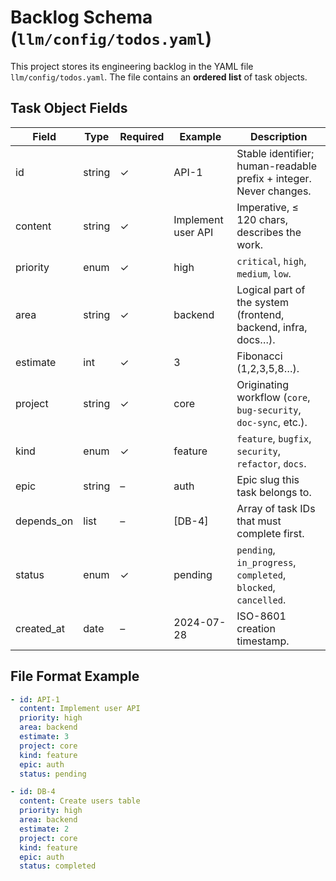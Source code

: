 # Backlog Schema (`llm/config/todos.yaml`)

This project stores its engineering backlog in the YAML file `llm/config/todos.yaml`. The file contains an **ordered list** of task objects.

## Task Object Fields

| Field        | Type   | Required | Example | Description |
|--------------|--------|----------|---------|-------------|
| id           | string | ✓        | API-1   | Stable identifier; human-readable prefix + integer. Never changes. |
| content      | string | ✓        | Implement user API | Imperative, ≤ 120 chars, describes the work. |
| priority     | enum   | ✓        | high    | `critical`, `high`, `medium`, `low`. |
| area         | string | ✓        | backend | Logical part of the system (frontend, backend, infra, docs…). |
| estimate     | int    | ✓        | 3       | Fibonacci (1,2,3,5,8…). |
| project      | string | ✓        | core    | Originating workflow (`core`, `bug-security`, `doc-sync`, etc.). |
| kind         | enum   | ✓        | feature | `feature`, `bugfix`, `security`, `refactor`, `docs`. |
| epic         | string | –        | auth    | Epic slug this task belongs to. |
| depends_on   | list   | –        | [DB-4]  | Array of task IDs that must complete first. |
| status       | enum   | ✓        | pending | `pending`, `in_progress`, `completed`, `blocked`, `cancelled`. |
| created_at   | date   | –        | 2024-07-28 | ISO-8601 creation timestamp. |

## File Format Example

```yaml
- id: API-1
  content: Implement user API
  priority: high
  area: backend
  estimate: 3
  project: core
  kind: feature
  epic: auth
  status: pending

- id: DB-4
  content: Create users table
  priority: high
  area: backend
  estimate: 2
  project: core
  kind: feature
  epic: auth
  status: completed
``` 